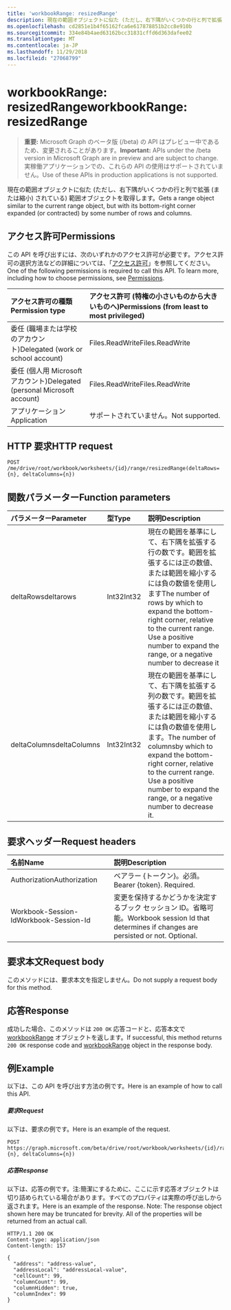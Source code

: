 ```yaml
---
title: 'workbookRange: resizedRange'
description: 現在の範囲オブジェクトに似た (ただし、右下隅がいくつかの行と列で拡張 (または縮小) されている) 範囲オブジェクトを取得します。
ms.openlocfilehash: cd2851e1b4f65162fca6e617878851b2cc8e910b
ms.sourcegitcommit: 334e84b4aed63162bcc31831cffd6d363dafee02
ms.translationtype: MT
ms.contentlocale: ja-JP
ms.lasthandoff: 11/29/2018
ms.locfileid: "27068799"
---
```

# <a name="workbookrange-resizedrange"></a><span data-ttu-id="34713-103">workbookRange: resizedRange</span><span class="sxs-lookup"><span data-stu-id="34713-103">workbookRange: resizedRange</span></span>

> <span data-ttu-id="34713-104">**重要:** Microsoft Graph のベータ版 (/beta) の API はプレビュー中であるため、変更されることがあります。</span><span class="sxs-lookup"><span data-stu-id="34713-104">**Important:** APIs under the /beta version in Microsoft Graph are in preview and are subject to change.</span></span> <span data-ttu-id="34713-105">実稼働アプリケーションでの、これらの API の使用はサポートされていません。</span><span class="sxs-lookup"><span data-stu-id="34713-105">Use of these APIs in production applications is not supported.</span></span>

<span data-ttu-id="34713-106">現在の範囲オブジェクトに似た (ただし、右下隅がいくつかの行と列で拡張 (または縮小) されている) 範囲オブジェクトを取得します。</span><span class="sxs-lookup"><span data-stu-id="34713-106">Gets a range object similar to the current range object, but with its bottom-right corner expanded (or contracted) by some number of rows and columns.</span></span>

## <a name="permissions"></a><span data-ttu-id="34713-107">アクセス許可</span><span class="sxs-lookup"><span data-stu-id="34713-107">Permissions</span></span>
<span data-ttu-id="34713-p102">この API を呼び出すには、次のいずれかのアクセス許可が必要です。アクセス許可の選択方法などの詳細については、「[アクセス許可](/graph/permissions-reference)」を参照してください。</span><span class="sxs-lookup"><span data-stu-id="34713-p102">One of the following permissions is required to call this API. To learn more, including how to choose permissions, see [Permissions](/graph/permissions-reference).</span></span>

|<span data-ttu-id="34713-110">アクセス許可の種類</span><span class="sxs-lookup"><span data-stu-id="34713-110">Permission type</span></span>      | <span data-ttu-id="34713-111">アクセス許可 (特権の小さいものから大きいものへ)</span><span class="sxs-lookup"><span data-stu-id="34713-111">Permissions (from least to most privileged)</span></span>              |
|:--------------------|:---------------------------------------------------------|
|<span data-ttu-id="34713-112">委任 (職場または学校のアカウント)</span><span class="sxs-lookup"><span data-stu-id="34713-112">Delegated (work or school account)</span></span> | <span data-ttu-id="34713-113">Files.ReadWrite</span><span class="sxs-lookup"><span data-stu-id="34713-113">Files.ReadWrite</span></span>    |
|<span data-ttu-id="34713-114">委任 (個人用 Microsoft アカウント)</span><span class="sxs-lookup"><span data-stu-id="34713-114">Delegated (personal Microsoft account)</span></span> | <span data-ttu-id="34713-115">Files.ReadWrite</span><span class="sxs-lookup"><span data-stu-id="34713-115">Files.ReadWrite</span></span>    |
|<span data-ttu-id="34713-116">アプリケーション</span><span class="sxs-lookup"><span data-stu-id="34713-116">Application</span></span> | <span data-ttu-id="34713-117">サポートされていません。</span><span class="sxs-lookup"><span data-stu-id="34713-117">Not supported.</span></span> |

## <a name="http-request"></a><span data-ttu-id="34713-118">HTTP 要求</span><span class="sxs-lookup"><span data-stu-id="34713-118">HTTP request</span></span>
<!-- { "blockType": "ignored" } -->
```http
POST /me/drive/root/workbook/worksheets/{id}/range/resizedRange(deltaRows={n}, deltaColumns={n})

```

## <a name="function-parameters"></a><span data-ttu-id="34713-119">関数パラメーター</span><span class="sxs-lookup"><span data-stu-id="34713-119">Function parameters</span></span>

| <span data-ttu-id="34713-120">パラメーター</span><span class="sxs-lookup"><span data-stu-id="34713-120">Parameter</span></span>    | <span data-ttu-id="34713-121">型</span><span class="sxs-lookup"><span data-stu-id="34713-121">Type</span></span>   |<span data-ttu-id="34713-122">説明</span><span class="sxs-lookup"><span data-stu-id="34713-122">Description</span></span>|
|:---------------|:--------|:----------|
|<span data-ttu-id="34713-123">deltaRows</span><span class="sxs-lookup"><span data-stu-id="34713-123">deltarows</span></span>|<span data-ttu-id="34713-124">Int32</span><span class="sxs-lookup"><span data-stu-id="34713-124">Int32</span></span>|<span data-ttu-id="34713-p103">現在の範囲を基準にして、右下隅を拡張する行の数です。範囲を拡張するには正の数値、または範囲を縮小するには負の数値を使用します</span><span class="sxs-lookup"><span data-stu-id="34713-p103">The number of rows by which to expand the bottom-right corner, relative to the current range. Use a positive number to expand the range, or a negative number to decrease it</span></span>|
|<span data-ttu-id="34713-127">deltaColumns</span><span class="sxs-lookup"><span data-stu-id="34713-127">deltaColumns</span></span>|<span data-ttu-id="34713-128">Int32</span><span class="sxs-lookup"><span data-stu-id="34713-128">Int32</span></span>|<span data-ttu-id="34713-p104">現在の範囲を基準にして、右下隅を拡張する列の数です。範囲を拡張するには正の数値、または範囲を縮小するには負の数値を使用します。</span><span class="sxs-lookup"><span data-stu-id="34713-p104">The number of columnsby which to expand the bottom-right corner, relative to the current range. Use a positive number to expand the range, or a negative number to decrease it.</span></span>|

## <a name="request-headers"></a><span data-ttu-id="34713-131">要求ヘッダー</span><span class="sxs-lookup"><span data-stu-id="34713-131">Request headers</span></span>
| <span data-ttu-id="34713-132">名前</span><span class="sxs-lookup"><span data-stu-id="34713-132">Name</span></span>       | <span data-ttu-id="34713-133">説明</span><span class="sxs-lookup"><span data-stu-id="34713-133">Description</span></span>|
|:---------------|:----------|
| <span data-ttu-id="34713-134">Authorization</span><span class="sxs-lookup"><span data-stu-id="34713-134">Authorization</span></span>  | <span data-ttu-id="34713-p105">ベアラー {トークン}。必須。</span><span class="sxs-lookup"><span data-stu-id="34713-p105">Bearer {token}. Required.</span></span> |
| <span data-ttu-id="34713-137">Workbook-Session-Id</span><span class="sxs-lookup"><span data-stu-id="34713-137">Workbook-Session-Id</span></span>  | <span data-ttu-id="34713-p106">変更を保持するかどうかを決定するブック セッション ID。省略可能。</span><span class="sxs-lookup"><span data-stu-id="34713-p106">Workbook session Id that determines if changes are persisted or not. Optional.</span></span>|

## <a name="request-body"></a><span data-ttu-id="34713-140">要求本文</span><span class="sxs-lookup"><span data-stu-id="34713-140">Request body</span></span>
<span data-ttu-id="34713-141">このメソッドには、要求本文を指定しません。</span><span class="sxs-lookup"><span data-stu-id="34713-141">Do not supply a request body for this method.</span></span>

## <a name="response"></a><span data-ttu-id="34713-142">応答</span><span class="sxs-lookup"><span data-stu-id="34713-142">Response</span></span>

<span data-ttu-id="34713-143">成功した場合、このメソッドは `200 OK` 応答コードと、応答本文で [workbookRange](../resources/range.md) オブジェクトを返します。</span><span class="sxs-lookup"><span data-stu-id="34713-143">If successful, this method returns `200 OK` response code and [workbookRange](../resources/range.md) object in the response body.</span></span>

## <a name="example"></a><span data-ttu-id="34713-144">例</span><span class="sxs-lookup"><span data-stu-id="34713-144">Example</span></span>
<span data-ttu-id="34713-145">以下は、この API を呼び出す方法の例です。</span><span class="sxs-lookup"><span data-stu-id="34713-145">Here is an example of how to call this API.</span></span>
##### <a name="request"></a><span data-ttu-id="34713-146">要求</span><span class="sxs-lookup"><span data-stu-id="34713-146">Request</span></span>
<span data-ttu-id="34713-147">以下は、要求の例です。</span><span class="sxs-lookup"><span data-stu-id="34713-147">Here is an example of the request.</span></span>
<!-- {
  "blockType": "request",
  "name": "workbookrange_resizedrange"
}-->
```http
POST https://graph.microsoft.com/beta/drive/root/workbook/worksheets/{id}/range/resizedRange(deltarows={n}, deltaColumns={n})
```

##### <a name="response"></a><span data-ttu-id="34713-148">応答</span><span class="sxs-lookup"><span data-stu-id="34713-148">Response</span></span>
<span data-ttu-id="34713-p107">以下は、応答の例です。注:簡潔にするために、ここに示す応答オブジェクトは切り詰められている場合があります。すべてのプロパティは実際の呼び出しから返されます。</span><span class="sxs-lookup"><span data-stu-id="34713-p107">Here is an example of the response. Note: The response object shown here may be truncated for brevity. All of the properties will be returned from an actual call.</span></span>
<!-- {
  "blockType": "response",
  "truncated": true,
  "@odata.type": "microsoft.graph.range"
} -->
```http
HTTP/1.1 200 OK
Content-type: application/json
Content-length: 157

{
  "address": "address-value",
  "addressLocal": "addressLocal-value",
  "cellCount": 99,
  "columnCount": 99,
  "columnHidden": true,
  "columnIndex": 99
}
```

<!-- uuid: 8fcb5dbc-d5aa-4681-8e31-b001d5168d79
2015-10-25 14:57:30 UTC -->
<!-- {
  "type": "#page.annotation",
  "description": "workbookRange: resizedRange",
  "keywords": "",
  "section": "documentation",
  "tocPath": ""
}-->
